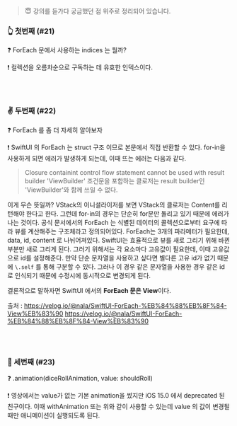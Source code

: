 > 😇 강의를 듣가다 궁금했던 점 위주로 정리되어 있습니다.

### 👆 첫번째 (#21)
❓ ForEach 문에서 사용하는 indices 는 뭘까?

❗ 컬렉션을 오름차순으로 구독하는 데 유효한 인덱스이다.

<br><br>

### ✌ 두번째 (#22)
❓ ForEach 를 좀 더 자세히 알아보자

❗ SwiftUI 의 ForEach 는 struct 구조 이므로 본문에서 직접 반환할 수 있다.
for-in을 사용하게 되면 에러가 발생하게 되는데, 이때 뜨는 에러는 다음과 같다.

>Closure containint control flow statement cannot be used with result builder 'ViewBuilder' 
>조건문을 포함하는 클로저는 result builder인 'ViewBuilder'와 함께 쓰일 수 없다.

이게 무슨 뜻일까? 
VStack의 이니셜라이저를 보면 VStack의 클로저는 Content를 리턴해야 한다고 한다.
그런데 for-in의 경우는 단순히 for문만 돌리고 있기 때문에 에러가 나는 것이다.
공식 문서에서의 ForEach 는 식별된 데이터의 콜렉션으로부터 요구에 따라 뷰를 계산해주는 구조체라고 정의되어있다.
ForEach는 3개의 파라메터가 필요한데, data, id, content 로 나뉘어져있다.
SwiftUI는 효율적으로 뷰를 새로 그리기 위해 바뀐 부분만 새로 그리게 된다. 그러기 위해서는 각 요소마다 고유값이 필요한데, 이때 고유값으로 id를 설정해준다. 
만약 단순 문자열을 사용하고 싶다면 별다른 고유 id가 없기 때문에 `\.self` 를 통해 구분할 수 있다. 그러나 이 경우 같은 문자열을 사용한 경우 같은 id로 인식되기 때문에 수정시에 동시적으로 변경되게 된다.


결론적으로 말하자면 SwiftUI 에서의 **ForEach 문은 View**이다.


출처 : https://velog.io/@nala/SwiftUI-ForEach-%EB%84%88%EB%8F%84-View%EB%83%90
https://velog.io/@nala/SwiftUI-ForEach-%EB%84%88%EB%8F%84-View%EB%83%90

<br><br>

### 🤟 세번째 (#23)
❓ .animation(diceRollAnimation, value: shouldRoll)

❗ 영상에서는 value가 없는 기본 animation을 썼지만 iOS 15.0 에서 deprecated 된 친구이다. 이때 withAnimation 또는 위와 같이 사용할 수 있는데 value 의 값이 변경될 때만 애니메이션이 실행되도록 된다.

<br><br>
